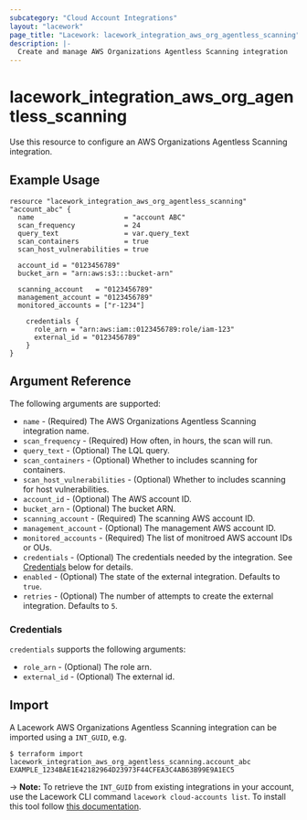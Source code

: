 ```yaml
---
subcategory: "Cloud Account Integrations"
layout: "lacework"
page_title: "Lacework: lacework_integration_aws_org_agentless_scanning"
description: |-
  Create and manage AWS Organizations Agentless Scanning integration
---
```


# lacework\_integration\_aws\_org\_agentless\_scanning

Use this resource to configure an AWS Organizations Agentless Scanning integration.

## Example Usage

```hcl
resource "lacework_integration_aws_org_agentless_scanning" "account_abc" {
  name                      = "account ABC"
  scan_frequency            = 24
  query_text                = var.query_text
  scan_containers           = true
  scan_host_vulnerabilities = true

  account_id = "0123456789"
  bucket_arn = "arn:aws:s3:::bucket-arn"

  scanning_account   = "0123456789"
  management_account = "0123456789"
  monitored_accounts = ["r-1234"]

	credentials { 
	  role_arn = "arn:aws:iam::0123456789:role/iam-123"
	  external_id = "0123456789"
	}
}
```

## Argument Reference

The following arguments are supported:

* `name` - (Required) The AWS Organizations Agentless Scanning integration name.
* `scan_frequency` - (Required) How often, in hours, the scan will run.
* `query_text` - (Optional) The LQL query.
* `scan_containers` - (Optional) Whether to includes scanning for containers.
* `scan_host_vulnerabilities` - (Optional) Whether to includes scanning for host vulnerabilities.
* `account_id` - (Optional) The AWS account ID.
* `bucket_arn` - (Optional) The bucket ARN.
* `scanning_account` - (Required) The scanning AWS account ID.
* `management_account` - (Optional) The management AWS account ID.
* `monitored_accounts` - (Required) The list of monitroed AWS account IDs or OUs.
* `credentials` - (Optional) The credentials needed by the integration. See [Credentials](#credentials) below for details.
* `enabled` - (Optional) The state of the external integration. Defaults to `true`.
* `retries` - (Optional) The number of attempts to create the external integration. Defaults to `5`.

### Credentials

  `credentials` supports the following arguments:

* `role_arn` - (Optional) The role arn.
* `external_id` - (Optional) The external id.

## Import

A Lacework AWS Organizations Agentless Scanning integration can be imported using a `INT_GUID`, e.g.

```
$ terraform import lacework_integration_aws_org_agentless_scanning.account_abc EXAMPLE_1234BAE1E42182964D23973F44CFEA3C4AB63B99E9A1EC5
```
-> **Note:** To retrieve the `INT_GUID` from existing integrations in your account, use the
	Lacework CLI command `lacework cloud-accounts list`. To install this tool follow
	[this documentation](https://docs.lacework.com/cli/).
